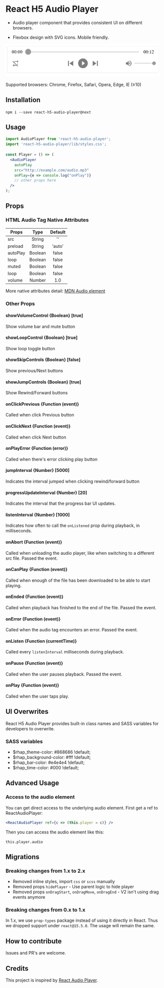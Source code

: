 # React H5 Audio Player

* Audio player component that provides consistent UI on different browsers.

* Flexbox design with SVG icons. Mobile friendly.

![screenshot](./screenshot.png)

Supported browsers: Chrome, Firefox, Safari, Opera, Edge, IE (≥10)

## Installation

`npm i --save react-h5-audio-player@next`

## Usage

```jsx
import AudioPlayer from 'react-h5-audio-player';
import 'react-h5-audio-player/lib/styles.css';

const Player = () => (
  <AudioPlayer
    autoPlay
    src="http://example.com/audio.mp3"
    onPlay={e => console.log("onPlay")}
    // other props here
  />
);
```

## Props

### HTML Audio Tag Native Attributes

| Props    |  Type   | Default |
| -------- | :-----: | :-----: |
| src      | String  |   ''    |
| preload  | String  | 'auto'  |
| autoPlay | Boolean |  false  |
| loop     | Boolean |  false  |
| muted    | Boolean |  false  |
| loop     | Boolean |  false  |
| volume   | Number  |   1.0   |

More native attributes detail: [MDN Audio element](https://developer.mozilla.org/en-US/docs/Web/HTML/Element/audio)

### Other Props

#### showVolumeControl {Boolean} [true]

Show volume bar and mute button

#### showLoopControl {Boolean} [true]

Show loop toggle button

#### showSkipControls {Boolean} [false]

Show previous/Next buttons

#### showJumpControls {Boolean} [true]

Show Rewind/Forward buttons

#### onClickPrevious {Function (event)}

Called when click Previous button

#### onClickNext {Function (event)}

Called when click Next button

#### onPlayError {Function (error)}

Called when there's error clicking play button

#### jumpInterval {Number} [5000]

Indicates the interval jumped when clicking rewind/forward button

#### progressUpdateInterval {Number} [20]

Indicates the interval that the progress bar UI updates.

#### listenInterval {Number} [1000]

Indicates how often to call the `onListened` prop during playback, in milliseconds.

#### onAbort {Function (event)}

Called when unloading the audio player, like when switching to a different src file. Passed the event.

#### onCanPlay {Function (event)}

Called when enough of the file has been downloaded to be able to start playing.

#### onEnded {Function (event)}

Called when playback has finished to the end of the file. Passed the event.

#### onError {Function (event)}

Called when the audio tag encounters an error. Passed the event.

#### onListen {Function (currentTime)}

Called every `listenInterval` milliseconds during playback.

#### onPause {Function (event)}

Called when the user pauses playback. Passed the event.

#### onPlay {Function (event)}

Called when the user taps play.

## UI Overwrites

React H5 Audio Player provides built-in class names and SASS variables for developers to overwrite.

### SASS variables

- $rhap_theme-color: #868686 !default;
- $rhap_background-color: #fff !default;
- $rhap_bar-color: #e4e4e4 !default;
- $rhap_time-color: #000 !default;

## Advanced Usage

### Access to the audio element

You can get direct access to the underlying audio element. First get a ref to ReactAudioPlayer:

```jsx
<ReactAudioPlayer ref={c => (this.player = c)} />
```

Then you can access the audio element like this:

`this.player.audio`

## Migrations

### Breaking changes from 1.x to 2.x

- Removed inline styles, import `css` or `scss` manually
- Removed props `hidePlayer` - Use parent logic to hide player
- Removed props `onDragStart`, `onDragMove`, `onDragEnd` - V2 isn't using drag events anymore

### Breaking changes from 0.x to 1.x

In 1.x, we use `prop-types` package instead of using it directly in React. Thus we dropped support under `react@15.5.0`. The usage will remain the same.


## How to contribute

Issues and PR's are welcome.

## Credits

This project is inspired by [React Audio Player](https://github.com/justinmc/react-audio-player).
